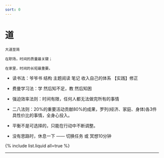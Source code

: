 ```yaml
---
sort: 0
---
```


# 道

```tip
大道至简

在职场，时间的质量最关键；

在家里，时间的长短最重要。
```

* 读书法：爷爷书 结构 主题阅读 笔记 收入自己的体系 【实践】修正
* 费曼学习法：学 然后知不足，教 然后知困
* 强迫效率法则：时间有限，任何人都无法做完所有的事情
* 二八法则：20%的重要活动贡献80%的成果，罗列(经济、家庭、身体)各3件具性价比的事情，全身心投入。
* 平衡不是可选择的，只能在行动中不断调整。

* 没有思路时，休息一下 —— 切换任务 或 冥想10分钟

{% include list.liquid all=true %}

<hr />